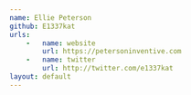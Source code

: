```yaml
---
name: Ellie Peterson
github: E1337kat
urls:
    -   name: website
        url: https://petersoninventive.com
    -   name: twitter
        url: http://twitter.com/e1337kat
layout: default
---
```


